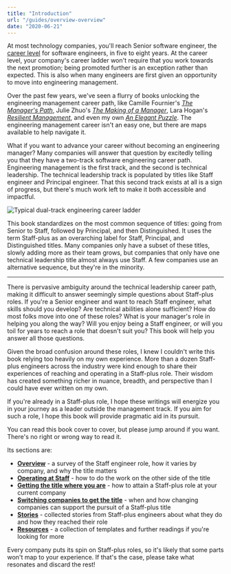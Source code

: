 ```yaml
---
title: "Introduction"
url: "/guides/overview-overview"
date: "2020-06-21"
---
```


At most technology companies, you'll reach Senior software engineer, the [career level](https://lethain.com/mailbag-beyond-career-level/)
for software engineers, in five to eight years.
At the career level, your company's career ladder won't require that you work towards the next promotion;
being promoted further is an exception rather than expected.
This is also when many engineers are first given an opportunity to move into engineering management.

Over the past few years, we've seen a flurry of books unlocking the engineering management career path, like
Camille Fournier's _[The Manager's Path](https://www.amazon.com/dp/1491973897)_,
Julie Zhuo's _[The Making of a Manager](https://www.amazon.com/dp/0735219567/)_,
Lara Hogan's _[Resilient Management](https://resilient-management.com)_,
and even my own _[An Elegant Puzzle](https://www.amazon.com/dp/1732265186)_.
The engineering management career isn't an easy one, but there are maps available to help navigate it.

What if you want to advance your career without becoming an engineering manager?
Many companies will answer that question by excitedly telling you that they have a two-track software engineering career path.
Engineering management is the first track, and the second is technical leadership.
The technical leadership track is populated by titles like Staff engineer and Principal engineer.
That this second track exists at all is a sign of progress, but there's much work left to make it both accessible and impactful.

![Typical dual-track engineering career ladder](/levels.png)

This book standardizes on the most common sequence of titles: going from Senior to Staff, followed by Principal, and then Distinguished.
It uses the term Staff-plus as an overarching label for Staff, Principal, and Distinguished titles.
Many companies only have a subset of these titles, slowly adding more as their team grows,
but companies that only have one technical leadership title almost always use Staff.
A few companies use an alternative sequence, but they're in the minority.

---

There is pervasive ambiguity around the technical leadership career path, making it difficult to answer seemingly simple questions about Staff-plus roles.
If you're a Senior engineer and want to reach Staff engineer, what skills should you develop?
Are technical abilities alone sufficient?
How do most folks move into one of these roles?
What is your manager's role in helping you along the way?
Will you enjoy being a Staff engineer, or will you toil for years to reach a role that doesn't suit you?
This book will help you answer all those questions.

Given the broad confusion around these roles, I knew I couldn't write this book relying
too heavily on my own experience. More than a dozen Staff-plus engineers across the industry
were kind enough to share their experiences of reaching and operating in a Staff-plus role.
Their wisdom has created something richer in nuance, breadth, and perspective than I could have ever written on my own.

If you're already in a Staff-plus role, I hope these writings will energize you in your
journey as a leader outside the management track. If you aim for such a role, I hope
this book will provide pragmatic aid in its pursuit.

You can read this book cover to cover, but please jump around if you want. There's no right or wrong way to read it.

Its sections are:

* **[Overview](/guides/overview-overview)** - a survey of the Staff engineer role, how it varies by company, and why the title matters
* **[Operating at Staff](/guides/operating-at-staff)** - how to do  the work on the other side of the title
* **[Getting the title where you are](/guides/getting-the-title-where-you-are)** - how to attain a Staff-plus role at your current company
* **[Switching companies to get the title](/guides/deciding-to-switch)** - when and how changing companies can support the pursuit of a Staff-plus title
* **[Stories](/guides/stories)** - collected stories from Staff-plus engineers about what they do and how they reached their role
* **[Resources](/guides/learning-materials)** - a collection of templates and further readings if you're looking for more

Every company puts its spin on Staff-plus roles, so it's likely that some parts won't map to your experience.
If that's the case, please take what resonates and discard the rest!

